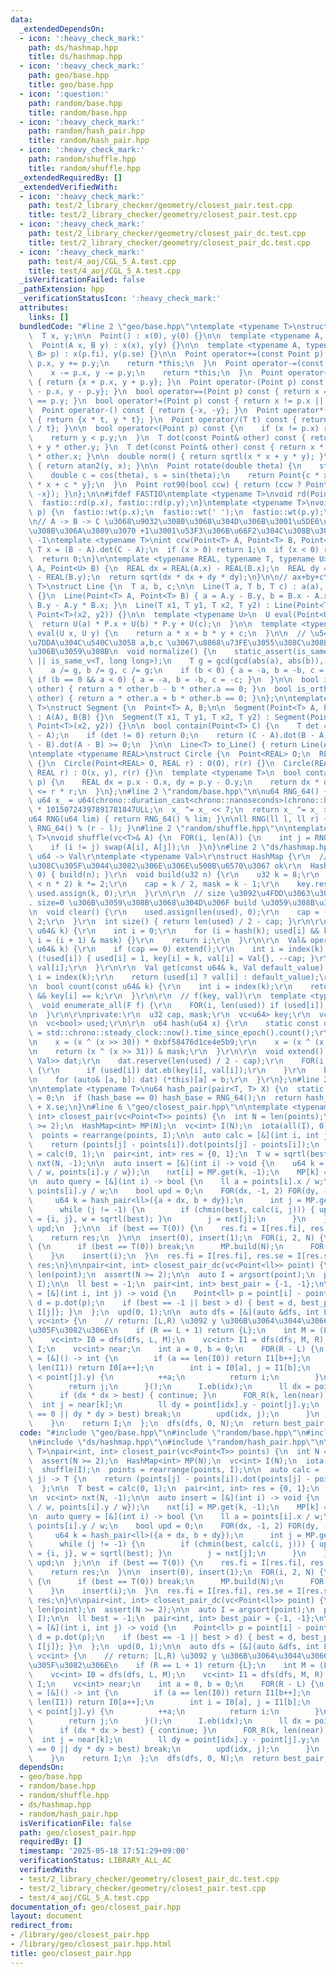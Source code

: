 ```yaml
---
data:
  _extendedDependsOn:
  - icon: ':heavy_check_mark:'
    path: ds/hashmap.hpp
    title: ds/hashmap.hpp
  - icon: ':heavy_check_mark:'
    path: geo/base.hpp
    title: geo/base.hpp
  - icon: ':question:'
    path: random/base.hpp
    title: random/base.hpp
  - icon: ':heavy_check_mark:'
    path: random/hash_pair.hpp
    title: random/hash_pair.hpp
  - icon: ':heavy_check_mark:'
    path: random/shuffle.hpp
    title: random/shuffle.hpp
  _extendedRequiredBy: []
  _extendedVerifiedWith:
  - icon: ':heavy_check_mark:'
    path: test/2_library_checker/geometry/closest_pair.test.cpp
    title: test/2_library_checker/geometry/closest_pair.test.cpp
  - icon: ':heavy_check_mark:'
    path: test/2_library_checker/geometry/closest_pair_dc.test.cpp
    title: test/2_library_checker/geometry/closest_pair_dc.test.cpp
  - icon: ':heavy_check_mark:'
    path: test/4_aoj/CGL_5_A.test.cpp
    title: test/4_aoj/CGL_5_A.test.cpp
  _isVerificationFailed: false
  _pathExtension: hpp
  _verificationStatusIcon: ':heavy_check_mark:'
  attributes:
    links: []
  bundledCode: "#line 2 \"geo/base.hpp\"\ntemplate <typename T>\nstruct Point {\n\
    \  T x, y;\n\n  Point() : x(0), y(0) {}\n\n  template <typename A, typename B>\n\
    \  Point(A x, B y) : x(x), y(y) {}\n\n  template <typename A, typename B>\n  Point(pair<A,\
    \ B> p) : x(p.fi), y(p.se) {}\n\n  Point operator+=(const Point p) {\n    x +=\
    \ p.x, y += p.y;\n    return *this;\n  }\n  Point operator-=(const Point p) {\n\
    \    x -= p.x, y -= p.y;\n    return *this;\n  }\n  Point operator+(Point p) const\
    \ { return {x + p.x, y + p.y}; }\n  Point operator-(Point p) const { return {x\
    \ - p.x, y - p.y}; }\n  bool operator==(Point p) const { return x == p.x && y\
    \ == p.y; }\n  bool operator!=(Point p) const { return x != p.x || y != p.y; }\n\
    \  Point operator-() const { return {-x, -y}; }\n  Point operator*(T t) const\
    \ { return {x * t, y * t}; }\n  Point operator/(T t) const { return {x / t, y\
    \ / t}; }\n\n  bool operator<(Point p) const {\n    if (x != p.x) return x < p.x;\n\
    \    return y < p.y;\n  }\n  T dot(const Point& other) const { return x * other.x\
    \ + y * other.y; }\n  T det(const Point& other) const { return x * other.y - y\
    \ * other.x; }\n\n  double norm() { return sqrtl(x * x + y * y); }\n  double angle()\
    \ { return atan2(y, x); }\n\n  Point rotate(double theta) {\n    static_assert(!is_integral<T>::value);\n\
    \    double c = cos(theta), s = sin(theta);\n    return Point{c * x - s * y, s\
    \ * x + c * y};\n  }\n  Point rot90(bool ccw) { return (ccw ? Point{-y, x} : Point{y,\
    \ -x}); }\n};\n\n#ifdef FASTIO\ntemplate <typename T>\nvoid rd(Point<T>& p) {\n\
    \  fastio::rd(p.x), fastio::rd(p.y);\n}\ntemplate <typename T>\nvoid wt(Point<T>&\
    \ p) {\n  fastio::wt(p.x);\n  fastio::wt(' ');\n  fastio::wt(p.y);\n}\n#endif\n\
    \n// A -> B -> C \u3068\u9032\u3080\u3068\u304D\u306B\u3001\u5DE6\u306B\u66F2\u304C\
    \u308B\u306A\u3089\u3070 +1\u3001\u53F3\u306B\u66F2\u304C\u308B\u306A\u3089\u3070\
    \ -1\ntemplate <typename T>\nint ccw(Point<T> A, Point<T> B, Point<T> C) {\n \
    \ T x = (B - A).det(C - A);\n  if (x > 0) return 1;\n  if (x < 0) return -1;\n\
    \  return 0;\n}\n\ntemplate <typename REAL, typename T, typename U>\nREAL dist(Point<T>\
    \ A, Point<U> B) {\n  REAL dx = REAL(A.x) - REAL(B.x);\n  REAL dy = REAL(A.y)\
    \ - REAL(B.y);\n  return sqrt(dx * dx + dy * dy);\n}\n\n// ax+by+c\ntemplate <typename\
    \ T>\nstruct Line {\n  T a, b, c;\n\n  Line(T a, T b, T c) : a(a), b(b), c(c)\
    \ {}\n  Line(Point<T> A, Point<T> B) { a = A.y - B.y, b = B.x - A.x, c = A.x *\
    \ B.y - A.y * B.x; }\n  Line(T x1, T y1, T x2, T y2) : Line(Point<T>(x1, y1),\
    \ Point<T>(x2, y2)) {}\n\n  template <typename U>\n  U eval(Point<U> P) {\n  \
    \  return U(a) * P.x + U(b) * P.y + U(c);\n  }\n\n  template <typename U>\n  T\
    \ eval(U x, U y) {\n    return a * x + b * y + c;\n  }\n\n  // \u540C\u3058\u76F4\
    \u7DDA\u304C\u540C\u3058 a,b,c \u3067\u8868\u73FE\u3055\u308C\u308B\u3088\u3046\
    \u306B\u3059\u308B\n  void normalize() {\n    static_assert(is_same_v<T, int>\
    \ || is_same_v<T, long long>);\n    T g = gcd(gcd(abs(a), abs(b)), abs(c));\n\
    \    a /= g, b /= g, c /= g;\n    if (b < 0) { a = -a, b = -b, c = -c; }\n   \
    \ if (b == 0 && a < 0) { a = -a, b = -b, c = -c; }\n  }\n\n  bool is_parallel(Line\
    \ other) { return a * other.b - b * other.a == 0; }\n  bool is_orthogonal(Line\
    \ other) { return a * other.a + b * other.b == 0; }\n};\n\ntemplate <typename\
    \ T>\nstruct Segment {\n  Point<T> A, B;\n\n  Segment(Point<T> A, Point<T> B)\
    \ : A(A), B(B) {}\n  Segment(T x1, T y1, T x2, T y2) : Segment(Point<T>(x1, y1),\
    \ Point<T>(x2, y2)) {}\n\n  bool contain(Point<T> C) {\n    T det = (C - A).det(B\
    \ - A);\n    if (det != 0) return 0;\n    return (C - A).dot(B - A) >= 0 && (C\
    \ - B).dot(A - B) >= 0;\n  }\n\n  Line<T> to_Line() { return Line(A, B); }\n};\n\
    \ntemplate <typename REAL>\nstruct Circle {\n  Point<REAL> O;\n  REAL r;\n  Circle()\
    \ {}\n  Circle(Point<REAL> O, REAL r) : O(O), r(r) {}\n  Circle(REAL x, REAL y,\
    \ REAL r) : O(x, y), r(r) {}\n  template <typename T>\n  bool contain(Point<T>\
    \ p) {\n    REAL dx = p.x - O.x, dy = p.y - O.y;\n    return dx * dx + dy * dy\
    \ <= r * r;\n  }\n};\n#line 2 \"random/base.hpp\"\n\nu64 RNG_64() {\n  static\
    \ u64 x_ = u64(chrono::duration_cast<chrono::nanoseconds>(chrono::high_resolution_clock::now().time_since_epoch()).count())\
    \ * 10150724397891781847ULL;\n  x_ ^= x_ << 7;\n  return x_ ^= x_ >> 9;\n}\n\n\
    u64 RNG(u64 lim) { return RNG_64() % lim; }\n\nll RNG(ll l, ll r) { return l +\
    \ RNG_64() % (r - l); }\n#line 2 \"random/shuffle.hpp\"\n\ntemplate <typename\
    \ T>\nvoid shuffle(vc<T>& A) {\n  FOR(i, len(A)) {\n    int j = RNG(0, i + 1);\n\
    \    if (i != j) swap(A[i], A[j]);\n  }\n}\n#line 2 \"ds/hashmap.hpp\"\n\r\n//\
    \ u64 -> Val\r\ntemplate <typename Val>\r\nstruct HashMap {\r\n  // n \u306F\u5165\
    \u308C\u305F\u3044\u3082\u306E\u306E\u500B\u6570\u3067 ok\r\n  HashMap(u32 n =\
    \ 0) { build(n); }\r\n  void build(u32 n) {\r\n    u32 k = 8;\r\n    while (k\
    \ < n * 2) k *= 2;\r\n    cap = k / 2, mask = k - 1;\r\n    key.resize(k), val.resize(k),\
    \ used.assign(k, 0);\r\n  }\r\n\r\n  // size \u3092\u4FDD\u3063\u305F\u307E\u307E\
    . size=0 \u306B\u3059\u308B\u3068\u304D\u306F build \u3059\u308B\u3053\u3068.\r\
    \n  void clear() {\r\n    used.assign(len(used), 0);\r\n    cap = (mask + 1) /\
    \ 2;\r\n  }\r\n  int size() { return len(used) / 2 - cap; }\r\n\r\n  int index(const\
    \ u64& k) {\r\n    int i = 0;\r\n    for (i = hash(k); used[i] && key[i] != k;\
    \ i = (i + 1) & mask) {}\r\n    return i;\r\n  }\r\n\r\n  Val& operator[](const\
    \ u64& k) {\r\n    if (cap == 0) extend();\r\n    int i = index(k);\r\n    if\
    \ (!used[i]) { used[i] = 1, key[i] = k, val[i] = Val{}, --cap; }\r\n    return\
    \ val[i];\r\n  }\r\n\r\n  Val get(const u64& k, Val default_value) {\r\n    int\
    \ i = index(k);\r\n    return (used[i] ? val[i] : default_value);\r\n  }\r\n\r\
    \n  bool count(const u64& k) {\r\n    int i = index(k);\r\n    return used[i]\
    \ && key[i] == k;\r\n  }\r\n\r\n  // f(key, val)\r\n  template <typename F>\r\n\
    \  void enumerate_all(F f) {\r\n    FOR(i, len(used)) if (used[i]) f(key[i], val[i]);\r\
    \n  }\r\n\r\nprivate:\r\n  u32 cap, mask;\r\n  vc<u64> key;\r\n  vc<Val> val;\r\
    \n  vc<bool> used;\r\n\r\n  u64 hash(u64 x) {\r\n    static const u64 FIXED_RANDOM\
    \ = std::chrono::steady_clock::now().time_since_epoch().count();\r\n    x += FIXED_RANDOM;\r\
    \n    x = (x ^ (x >> 30)) * 0xbf58476d1ce4e5b9;\r\n    x = (x ^ (x >> 27)) * 0x94d049bb133111eb;\r\
    \n    return (x ^ (x >> 31)) & mask;\r\n  }\r\n\r\n  void extend() {\r\n    vc<pair<u64,\
    \ Val>> dat;\r\n    dat.reserve(len(used) / 2 - cap);\r\n    FOR(i, len(used))\
    \ {\r\n      if (used[i]) dat.eb(key[i], val[i]);\r\n    }\r\n    build(2 * len(dat));\r\
    \n    for (auto& [a, b]: dat) (*this)[a] = b;\r\n  }\r\n};\n#line 2 \"random/hash_pair.hpp\"\
    \n\ntemplate <typename T>\nu64 hash_pair(pair<T, T> X) {\n  static ll hash_base\
    \ = 0;\n  if (hash_base == 0) hash_base = RNG_64();\n  return hash_base * X.fi\
    \ + X.se;\n}\n#line 6 \"geo/closest_pair.hpp\"\n\ntemplate <typename T>\npair<int,\
    \ int> closest_pair(vc<Point<T>> points) {\n  int N = len(points);\n  assert(N\
    \ >= 2);\n  HashMap<int> MP(N);\n  vc<int> I(N);\n  iota(all(I), 0);\n  shuffle(I);\n\
    \  points = rearrange(points, I);\n\n  auto calc = [&](int i, int j) -> T {\n\
    \    return (points[j] - points[i]).dot(points[j] - points[i]);\n  };\n\n  T best\
    \ = calc(0, 1);\n  pair<int, int> res = {0, 1};\n  T w = sqrtl(best);\n\n  vc<int>\
    \ nxt(N, -1);\n\n  auto insert = [&](int i) -> void {\n    u64 k = hash_pair<ll>({points[i].x\
    \ / w, points[i].y / w});\n    nxt[i] = MP.get(k, -1);\n    MP[k] = i;\n  };\n\
    \n  auto query = [&](int i) -> bool {\n    ll a = points[i].x / w;\n    ll b =\
    \ points[i].y / w;\n    bool upd = 0;\n    FOR(dx, -1, 2) FOR(dy, -1, 2) {\n \
    \     u64 k = hash_pair<ll>({a + dx, b + dy});\n      int j = MP.get(k, -1);\n\
    \      while (j != -1) {\n        if (chmin(best, calc(i, j))) { upd = 1, res\
    \ = {i, j}, w = sqrtl(best); }\n        j = nxt[j];\n      }\n    }\n    return\
    \ upd;\n  };\n\n  if (best == T(0)) {\n    res.fi = I[res.fi], res.se = I[res.se];\n\
    \    return res;\n  }\n\n  insert(0), insert(1);\n  FOR(i, 2, N) {\n    if (query(i))\
    \ {\n      if (best == T(0)) break;\n      MP.build(N);\n      FOR(j, i) insert(j);\n\
    \    }\n    insert(i);\n  }\n  res.fi = I[res.fi], res.se = I[res.se];\n  return\
    \ res;\n}\n\npair<int, int> closest_pair_dc(vc<Point<ll>> point) {\n  int N =\
    \ len(point);\n  assert(N >= 2);\n\n  auto I = argsort(point);\n  point = rearrange(point,\
    \ I);\n\n  ll best = -1;\n  pair<int, int> best_pair = {-1, -1};\n\n  auto upd\
    \ = [&](int i, int j) -> void {\n    Point<ll> p = point[i] - point[j];\n    ll\
    \ d = p.dot(p);\n    if (best == -1 || best > d) { best = d, best_pair = {I[i],\
    \ I[j]}; }\n  };\n  upd(0, 1);\n\n  auto dfs = [&](auto &dfs, int L, int R) ->\
    \ vc<int> {\n    // return: [L,R) \u3092 y \u306B\u3064\u3044\u3066 sort \u3057\
    \u305F\u3082\u306E\n    if (R == L + 1) return {L};\n    int M = (L + R) / 2;\n\
    \    vc<int> I0 = dfs(dfs, L, M);\n    vc<int> I1 = dfs(dfs, M, R);\n    vc<int>\
    \ I;\n    vc<int> near;\n    int a = 0, b = 0;\n    FOR(R - L) {\n      int idx\
    \ = [&]() -> int {\n        if (a == len(I0)) return I1[b++];\n        if (b ==\
    \ len(I1)) return I0[a++];\n        int i = I0[a], j = I1[b];\n        if (point[i].y\
    \ < point[j].y) {\n          ++a;\n          return i;\n        }\n        ++b;\n\
    \        return j;\n      }();\n      I.eb(idx);\n      ll dx = point[M].x - point[idx].x;\n\
    \      if (dx * dx > best) { continue; }\n      FOR_R(k, len(near)) {\n      \
    \  int j = near[k];\n        ll dy = point[idx].y - point[j].y;\n        if (best\
    \ == 0 || dy * dy > best) break;\n        upd(idx, j);\n      }\n      near.eb(idx);\n\
    \    }\n    return I;\n  };\n  dfs(dfs, 0, N);\n  return best_pair;\n}\n"
  code: "#include \"geo/base.hpp\"\n#include \"random/base.hpp\"\n#include \"random/shuffle.hpp\"\
    \n#include \"ds/hashmap.hpp\"\n#include \"random/hash_pair.hpp\"\n\ntemplate <typename\
    \ T>\npair<int, int> closest_pair(vc<Point<T>> points) {\n  int N = len(points);\n\
    \  assert(N >= 2);\n  HashMap<int> MP(N);\n  vc<int> I(N);\n  iota(all(I), 0);\n\
    \  shuffle(I);\n  points = rearrange(points, I);\n\n  auto calc = [&](int i, int\
    \ j) -> T {\n    return (points[j] - points[i]).dot(points[j] - points[i]);\n\
    \  };\n\n  T best = calc(0, 1);\n  pair<int, int> res = {0, 1};\n  T w = sqrtl(best);\n\
    \n  vc<int> nxt(N, -1);\n\n  auto insert = [&](int i) -> void {\n    u64 k = hash_pair<ll>({points[i].x\
    \ / w, points[i].y / w});\n    nxt[i] = MP.get(k, -1);\n    MP[k] = i;\n  };\n\
    \n  auto query = [&](int i) -> bool {\n    ll a = points[i].x / w;\n    ll b =\
    \ points[i].y / w;\n    bool upd = 0;\n    FOR(dx, -1, 2) FOR(dy, -1, 2) {\n \
    \     u64 k = hash_pair<ll>({a + dx, b + dy});\n      int j = MP.get(k, -1);\n\
    \      while (j != -1) {\n        if (chmin(best, calc(i, j))) { upd = 1, res\
    \ = {i, j}, w = sqrtl(best); }\n        j = nxt[j];\n      }\n    }\n    return\
    \ upd;\n  };\n\n  if (best == T(0)) {\n    res.fi = I[res.fi], res.se = I[res.se];\n\
    \    return res;\n  }\n\n  insert(0), insert(1);\n  FOR(i, 2, N) {\n    if (query(i))\
    \ {\n      if (best == T(0)) break;\n      MP.build(N);\n      FOR(j, i) insert(j);\n\
    \    }\n    insert(i);\n  }\n  res.fi = I[res.fi], res.se = I[res.se];\n  return\
    \ res;\n}\n\npair<int, int> closest_pair_dc(vc<Point<ll>> point) {\n  int N =\
    \ len(point);\n  assert(N >= 2);\n\n  auto I = argsort(point);\n  point = rearrange(point,\
    \ I);\n\n  ll best = -1;\n  pair<int, int> best_pair = {-1, -1};\n\n  auto upd\
    \ = [&](int i, int j) -> void {\n    Point<ll> p = point[i] - point[j];\n    ll\
    \ d = p.dot(p);\n    if (best == -1 || best > d) { best = d, best_pair = {I[i],\
    \ I[j]}; }\n  };\n  upd(0, 1);\n\n  auto dfs = [&](auto &dfs, int L, int R) ->\
    \ vc<int> {\n    // return: [L,R) \u3092 y \u306B\u3064\u3044\u3066 sort \u3057\
    \u305F\u3082\u306E\n    if (R == L + 1) return {L};\n    int M = (L + R) / 2;\n\
    \    vc<int> I0 = dfs(dfs, L, M);\n    vc<int> I1 = dfs(dfs, M, R);\n    vc<int>\
    \ I;\n    vc<int> near;\n    int a = 0, b = 0;\n    FOR(R - L) {\n      int idx\
    \ = [&]() -> int {\n        if (a == len(I0)) return I1[b++];\n        if (b ==\
    \ len(I1)) return I0[a++];\n        int i = I0[a], j = I1[b];\n        if (point[i].y\
    \ < point[j].y) {\n          ++a;\n          return i;\n        }\n        ++b;\n\
    \        return j;\n      }();\n      I.eb(idx);\n      ll dx = point[M].x - point[idx].x;\n\
    \      if (dx * dx > best) { continue; }\n      FOR_R(k, len(near)) {\n      \
    \  int j = near[k];\n        ll dy = point[idx].y - point[j].y;\n        if (best\
    \ == 0 || dy * dy > best) break;\n        upd(idx, j);\n      }\n      near.eb(idx);\n\
    \    }\n    return I;\n  };\n  dfs(dfs, 0, N);\n  return best_pair;\n}\n"
  dependsOn:
  - geo/base.hpp
  - random/base.hpp
  - random/shuffle.hpp
  - ds/hashmap.hpp
  - random/hash_pair.hpp
  isVerificationFile: false
  path: geo/closest_pair.hpp
  requiredBy: []
  timestamp: '2025-05-18 17:51:29+09:00'
  verificationStatus: LIBRARY_ALL_AC
  verifiedWith:
  - test/2_library_checker/geometry/closest_pair_dc.test.cpp
  - test/2_library_checker/geometry/closest_pair.test.cpp
  - test/4_aoj/CGL_5_A.test.cpp
documentation_of: geo/closest_pair.hpp
layout: document
redirect_from:
- /library/geo/closest_pair.hpp
- /library/geo/closest_pair.hpp.html
title: geo/closest_pair.hpp
---
```

